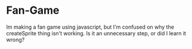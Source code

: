 # Fan-Game
Im making a fan game using javascript, but I'm confused on why the createSprite thing isn't working. Is it an unnecessary step, or did I learn it wrong?
